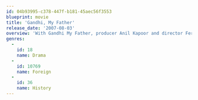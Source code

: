 ```yaml
---
id: 04b93995-c378-447f-b181-45aec56f3553
blueprint: movie
title: 'Gandhi, My Father'
release_date: '2007-08-03'
overview: 'With Gandhi My Father, producer Anil Kapoor and director Feroz Abbas Khan have shed light onto Gandhi the person, rather than Gandhi the icon. Using Gandhi’s political career as a canvas, the film paints a picture of his intricate, complex, and strained relationship with his son Harilal Gandhi.'
genres:
  -
    id: 18
    name: Drama
  -
    id: 10769
    name: Foreign
  -
    id: 36
    name: History
---
```

